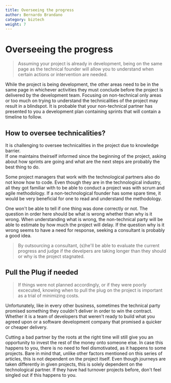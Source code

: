 ```yaml
---
title: Overseeing the progress
author: Bernardo Brandano
category: biztech
weight: 7
---
```

# Overseeing the progress
>Assuming your project is already in development, being on the same page as the technical founder will allow you to understand when certain actions or intervention are needed. 

While the project is being development, the other areas need to be in the same page in whichever activities they must conclude before the project is delivered by the development team. Focusing on non-technical only areas or too much on trying to understand the technicalities of the project may result in a blindspot. It is probable that your non-technical partner has presented to you a development plan containing sprints that will contain a timeline to follow. 

## How to oversee technicalities?

It is challenging to oversee technicalities in the project due to knowledge barrier.  
If one maintains theirself informed since the beginning of the project, asking about how sprints are going and what are the next steps are probably the best thing to do. 

Some project managers that work with the technological partners also do not know how to code. Even though they are in the technological industry, all they got familiar with to be able to conduct a project was with scrum and agile methodology. If a non-technological founder has some spare time, it would be very beneficial for one to read and understand the methodology.

One won't be able to tell if one thing was done correctly or not. The question in order here should be what is wrong whether than why is it wrong. When understanding what is wrong, the non-technical party will be able to estimate by how much the project will delay. If the question why is it wrong seems to have a need for response, seeking a consultant is probably a good idea.

>By outsourcing a consultant, (s)he'll be able to evaluate the current progress and judge if the develpers are taking longer than they should or why is the project stagnated.

## Pull the Plug if needed
>If things were not planned accordingly, or if they were poorly excecuted, knowing when to pull the plug on the project is important as a trial of minimizing costs.

Unfortunately, like in every other business, sometimes the technical party promised something they couldn't deliver in order to win the contract. Whether it is a team of developers that weren't ready to build what you agreed upon or a software development company that promised a quicker or cheaper delivery. 

Cutting a bad partner by the roots at the right time will still give you an opportunity to invest the rest of the money onto someone else. In case this happens to you, there is no need to feel dismotivated, as it happens to some projects. Bare in mind that, unlike other factors mentioned on this series of articles, this is not dependent on the project itself. Even though journeys are taken differently in given projects, this is solely dependent on the technological partner. If they have had turnover projects before, don't feel singled out if this happens to you.
